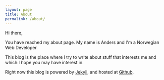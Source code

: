 ```yaml
---
layout: page
title: About
permalink: /about/
---
```


Hi there,

You have reached my about page. My name is Anders and I'm a Norwegian Web Developer.

This blog is the place where I try to write about stuff that interests me and which I hope you may have interest in.

Right now this blog is powered by [Jekyll][1], and hosted at [Github][2].

[1]: http://jekyllrb.com/
[2]: https://github.com/andeersg/andeersg.github.io